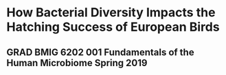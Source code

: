 # How Bacterial Diversity Impacts the Hatching Success of European Birds

## GRAD BMIG 6202 001 Fundamentals of the Human Microbiome Spring 2019
